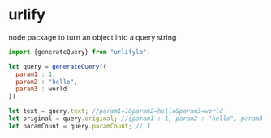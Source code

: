 # urlify
node package to turn an object into a query string

```javascript
import {generateQuery} from "urlifylb";

let query = generateQuery({
  param1 : 1,
  param2 : "hello",
  param3 : world
})

let text = query.text; //param1=1&param2=hello&param3=world
let original = query.original; //{param1 : 1, param2 : "hello", param3 : world}
let paramCount = query.paramCount; // 3
```
